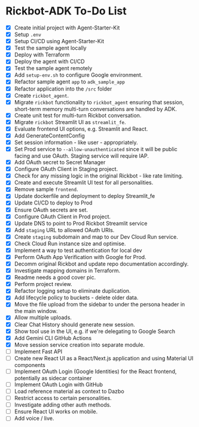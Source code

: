 # Rickbot-ADK To-Do List

- [x] Create initial project with Agent-Starter-Kit
- [x] Setup `.env`
- [x] Setup CI/CD using Agent-Starter-Kit
- [x] Test the sample agent locally
- [x] Deploy with Terraform
- [x] Deploy the agent with CI/CD
- [x] Test the sample agent remotely
- [x] Add `setup-env.sh` to configure Google environment.
- [x] Refactor sample agent `app` to `adk_sample_app`
- [x] Refactor application into the `/src` folder
- [x] Create `rickbot_agent`.
- [x] Migrate `rickbot` functionality to `rickbot_agent` ensuring that session, short-term memory multi-turn conversations are handled by ADK.
- [x] Create unit test for multi-turn Rickbot conversation.
- [x] Migrate `rickbot` Streamlit UI as `streamlit_fe`.
- [x] Evaluate frontend UI options, e.g. Streamlit and React.
- [x] Add GenerateContentConfig
- [x] Set session information - like user - appropriately.
- [x] Set Prod service to `--allow-unauthenticated` since it will be public facing and use OAuth. Staging service will require IAP.
- [x] Add OAuth secret to Secret Manager
- [x] Configure OAuth Client in Staging project.
- [x] Check for any missing logic in the original Rickbot - like rate limiting.
- [x] Create and execute Streamlit UI test for all personalities.
- [x] Remove sample `frontend`.
- [x] Update dockerfile and deployment to deploy Streamlit_fe
- [x] Update CI/CD to deploy to Prod
- [x] Ensure OAuth secrets are set.
- [x] Configure OAuth Client in Prod project.
- [x] Update DNS to point to Prod Rickbot Streamlit service
- [x] Add `staging` URL to allowed OAuth URIs.
- [x] Create `staging` subdomain and map to our Dev Cloud Run service.
- [x] Check Cloud Run instance size and optimise.
- [x] Implement a way to test authentication for local dev
- [x] Perform OAuth App Verification with Google for Prod.
- [x] Decomm original Rickbot and update repo documentation accordingly.
- [x] Investigate mapping domains in Terraform.
- [x] Readme needs a good cover pic.
- [x] Perform project review.
- [x] Refactor logging setup to eliminate duplication.
- [x] Add lifecycle policy to buckets - delete older data.
- [x] Move the file upload from the sidebar to under the persona header in the main window.
- [x] Allow multiple uploads.
- [x] Clear Chat History should generate new session.
- [x] Show tool use in the UI, e.g. if we're delegating to Google Search
- [x] Add Gemini CLI GitHub Actions
- [x] Move session service creation into separate module.
- [ ] Implement Fast API
- [ ] Create new React UI as a React/Next.js application and using Material UI components
- [ ] Implement OAuth Login (Google Identities) for the React frontend, potentially as sidecar container
- [ ] Implement OAuth Login with GitHub
- [ ] Load reference material as context to Dazbo
- [ ] Restrict access to certain personalities.
- [ ] Investigate adding other auth methods.
- [ ] Ensure React UI works on mobile.
- [ ] Add voice / live.